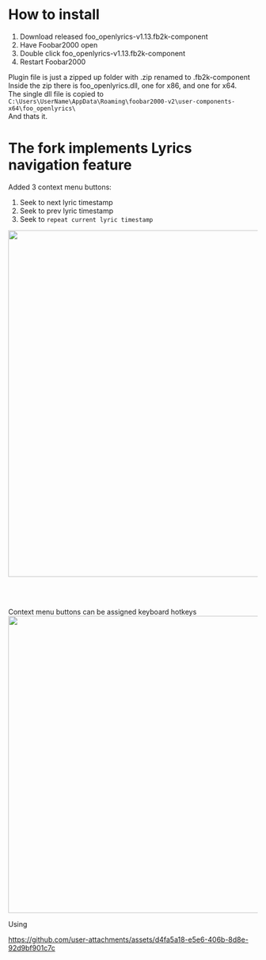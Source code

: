 # How to install
1. Download released foo_openlyrics-v1.13.fb2k-component
2. Have Foobar2000 open
3. Double click foo_openlyrics-v1.13.fb2k-component
4. Restart Foobar2000 

Plugin file is just a zipped up folder with .zip renamed to .fb2k-component  
Inside the zip there is foo_openlyrics.dll, one for x86, and one for x64.  
The single dll file is copied to `C:\Users\UserName\AppData\Roaming\foobar2000-v2\user-components-x64\foo_openlyrics\`   
And thats it.


# The fork implements Lyrics navigation feature
Added 3 context menu buttons:
1. Seek to next lyric timestamp
2. Seek to prev lyric timestamp
3. Seek to `repeat current lyric timestamp`

<img src="https://github.com/user-attachments/assets/327db9fc-c8b8-4010-b6cd-74114217924c" width="700" />

<br /><br />

Context menu buttons can be assigned keyboard hotkeys   <br />
<img src="https://github.com/user-attachments/assets/cf97291e-e984-4412-bb1d-62b7c6e9b0cf" width="600" />


Using

https://github.com/user-attachments/assets/d4fa5a18-e5e6-406b-8d8e-92d9bf901c7c




